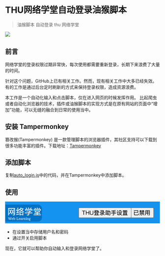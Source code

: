 # THU网络学堂自动登录油猴脚本

> 油猴脚本 自动登录 thu 网络学堂

![](https://www.tsinghua.edu.cn/_mediafile/qh2021b/publish/newthu/9357/20150603150116930756195/20150603150141741142022.jpg)


## 前言

网络学堂的登录权限过期非常快，每次使用都需要重新登录，长期下来浪费了大量的时间。

针对这个问题，GitHub上已有相关工作。然而，现有相关工作中大多已经失效。有的工作是通过后台定时刷新的方式来保持登录权限，造成资源浪费。

本工作是一个自动化输入和点击脚本，仅在进入网页的时候发挥作用。
比起爬虫或者自动化浏览器的技术，插件或油猴脚本的实现方式是在原有网站的页面中“增加”功能，可以无缝的融合到日常的使用当中。

## 安装 Tampermonkey 

篡改猴(Tampermonkey) 是一款管理脚本的浏览器插件，其社区支持可以下载到很多功能丰富的插件。下载地址：[Tampermonkey](https://www.tampermonkey.net/)


## 添加脚本

复制[auto_login.js](./auto_login.js)中的代码，并在Tampermonkey中添加脚本。

## 使用

![](./source/img/2024-10-29-12-02-43.png)

- 在设置当中存储用户名和密码
- 通过开关启用脚本

现在，它就可以帮助你自动输入和登录网络学堂了。